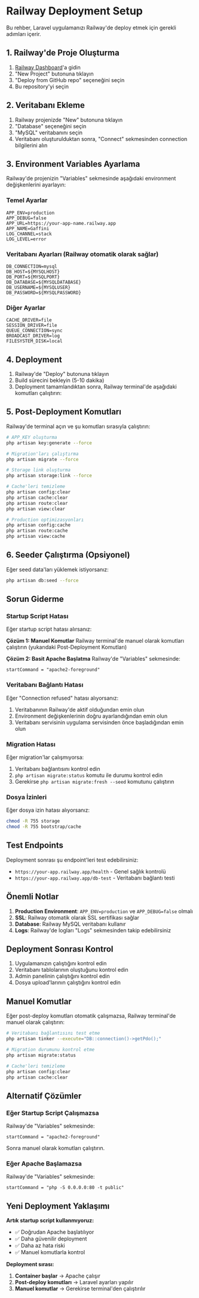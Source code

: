 # Railway Deployment Setup

Bu rehber, Laravel uygulamanızı Railway'de deploy etmek için gerekli adımları içerir.

## 1. Railway'de Proje Oluşturma

1. [Railway Dashboard](https://railway.app/dashboard)'a gidin
2. "New Project" butonuna tıklayın
3. "Deploy from GitHub repo" seçeneğini seçin
4. Bu repository'yi seçin

## 2. Veritabanı Ekleme

1. Railway projenizde "New" butonuna tıklayın
2. "Database" seçeneğini seçin
3. "MySQL" veritabanını seçin
4. Veritabanı oluşturulduktan sonra, "Connect" sekmesinden connection bilgilerini alın

## 3. Environment Variables Ayarlama

Railway'de projenizin "Variables" sekmesinde aşağıdaki environment değişkenlerini ayarlayın:

### Temel Ayarlar
```
APP_ENV=production
APP_DEBUG=false
APP_URL=https://your-app-name.railway.app
APP_NAME=Gaffini
LOG_CHANNEL=stack
LOG_LEVEL=error
```

### Veritabanı Ayarları (Railway otomatik olarak sağlar)
```
DB_CONNECTION=mysql
DB_HOST=${MYSQLHOST}
DB_PORT=${MYSQLPORT}
DB_DATABASE=${MYSQLDATABASE}
DB_USERNAME=${MYSQLUSER}
DB_PASSWORD=${MYSQLPASSWORD}
```

### Diğer Ayarlar
```
CACHE_DRIVER=file
SESSION_DRIVER=file
QUEUE_CONNECTION=sync
BROADCAST_DRIVER=log
FILESYSTEM_DISK=local
```

## 4. Deployment

1. Railway'de "Deploy" butonuna tıklayın
2. Build sürecini bekleyin (5-10 dakika)
3. Deployment tamamlandıktan sonra, Railway terminal'de aşağıdaki komutları çalıştırın:

## 5. Post-Deployment Komutları

Railway'de terminal açın ve şu komutları sırasıyla çalıştırın:

```bash
# APP_KEY oluşturma
php artisan key:generate --force

# Migration'ları çalıştırma
php artisan migrate --force

# Storage link oluşturma
php artisan storage:link --force

# Cache'leri temizleme
php artisan config:clear
php artisan cache:clear
php artisan route:clear
php artisan view:clear

# Production optimizasyonları
php artisan config:cache
php artisan route:cache
php artisan view:cache
```

## 6. Seeder Çalıştırma (Opsiyonel)

Eğer seed data'ları yüklemek istiyorsanız:

```bash
php artisan db:seed --force
```

## Sorun Giderme

### Startup Script Hatası
Eğer startup script hatası alırsanız:

**Çözüm 1: Manuel Komutlar**
Railway terminal'de manuel olarak komutları çalıştırın (yukarıdaki Post-Deployment Komutları)

**Çözüm 2: Basit Apache Başlatma**
Railway'de "Variables" sekmesinde:
```
startCommand = "apache2-foreground"
```

### Veritabanı Bağlantı Hatası
Eğer "Connection refused" hatası alıyorsanız:
1. Veritabanının Railway'de aktif olduğundan emin olun
2. Environment değişkenlerinin doğru ayarlandığından emin olun
3. Veritabanı servisinin uygulama servisinden önce başladığından emin olun

### Migration Hatası
Eğer migration'lar çalışmıyorsa:
1. Veritabanı bağlantısını kontrol edin
2. `php artisan migrate:status` komutu ile durumu kontrol edin
3. Gerekirse `php artisan migrate:fresh --seed` komutunu çalıştırın

### Dosya İzinleri
Eğer dosya izin hatası alıyorsanız:
```bash
chmod -R 755 storage
chmod -R 755 bootstrap/cache
```

## Test Endpoints

Deployment sonrası şu endpoint'leri test edebilirsiniz:
- `https://your-app.railway.app/health` - Genel sağlık kontrolü
- `https://your-app.railway.app/db-test` - Veritabanı bağlantı testi

## Önemli Notlar

1. **Production Environment**: `APP_ENV=production` ve `APP_DEBUG=false` olmalı
2. **SSL**: Railway otomatik olarak SSL sertifikası sağlar
3. **Database**: Railway MySQL veritabanı kullanır
4. **Logs**: Railway'de logları "Logs" sekmesinden takip edebilirsiniz

## Deployment Sonrası Kontrol

1. Uygulamanızın çalıştığını kontrol edin
2. Veritabanı tablolarının oluştuğunu kontrol edin
3. Admin panelinin çalıştığını kontrol edin
4. Dosya upload'larının çalıştığını kontrol edin

## Manuel Komutlar

Eğer post-deploy komutları otomatik çalışmazsa, Railway terminal'de manuel olarak çalıştırın:

```bash
# Veritabanı bağlantısını test etme
php artisan tinker --execute="DB::connection()->getPdo();"

# Migration durumunu kontrol etme
php artisan migrate:status

# Cache'leri temizleme
php artisan config:clear
php artisan cache:clear
```

## Alternatif Çözümler

### Eğer Startup Script Çalışmazsa
Railway'de "Variables" sekmesinde:
```
startCommand = "apache2-foreground"
```

Sonra manuel olarak komutları çalıştırın.

### Eğer Apache Başlamazsa
Railway'de "Variables" sekmesinde:
```
startCommand = "php -S 0.0.0.0:80 -t public"
```

## Yeni Deployment Yaklaşımı

**Artık startup script kullanmıyoruz:**
- ✅ Doğrudan Apache başlatılıyor
- ✅ Daha güvenilir deployment
- ✅ Daha az hata riski
- ✅ Manuel komutlarla kontrol

**Deployment sırası:**
1. **Container başlar** → Apache çalışır
2. **Post-deploy komutları** → Laravel ayarları yapılır
3. **Manuel komutlar** → Gerekirse terminal'den çalıştırılır

